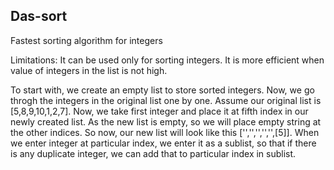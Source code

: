 ## Das-sort
Fastest sorting algorithm for integers

Limitations:
It can be used only for sorting integers.
It is more efficient when value of integers in the list is not high. 

To start with, we create an empty list to store sorted integers. Now, we go throgh the integers in the original list one by one. Assume our original list is [5,8,9,10,1,2,7]. Now, we take first integer and place it at fifth index in our newly created list. As the new list is empty, so we will place empty string at the other indices. So now, our new list will look like this ['','','','','',[5]]. When we enter integer at particular index, we enter it as a sublist, so that if there is any duplicate integer, we can add that to particular index in sublist. 

















